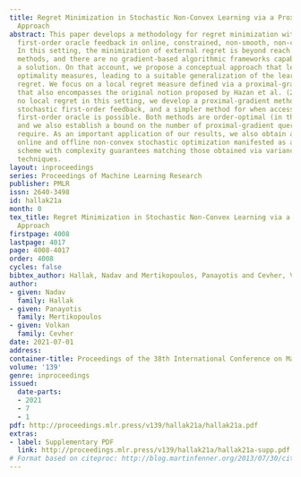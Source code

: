 ```yaml
---
title: Regret Minimization in Stochastic Non-Convex Learning via a Proximal-Gradient
  Approach
abstract: This paper develops a methodology for regret minimization with stochastic
  first-order oracle feedback in online, constrained, non-smooth, non-convex problems.
  In this setting, the minimization of external regret is beyond reach for first-order
  methods, and there are no gradient-based algorithmic frameworks capable of providing
  a solution. On that account, we propose a conceptual approach that leverages non-convex
  optimality measures, leading to a suitable generalization of the learner’s local
  regret. We focus on a local regret measure defined via a proximal-gradient mapping,
  that also encompasses the original notion proposed by Hazan et al. (2017). To achieve
  no local regret in this setting, we develop a proximal-gradient method based on
  stochastic first-order feedback, and a simpler method for when access to a perfect
  first-order oracle is possible. Both methods are order-optimal (in the min-max sense),
  and we also establish a bound on the number of proximal-gradient queries these methods
  require. As an important application of our results, we also obtain a link between
  online and offline non-convex stochastic optimization manifested as a new proximal-gradient
  scheme with complexity guarantees matching those obtained via variance reduction
  techniques.
layout: inproceedings
series: Proceedings of Machine Learning Research
publisher: PMLR
issn: 2640-3498
id: hallak21a
month: 0
tex_title: Regret Minimization in Stochastic Non-Convex Learning via a Proximal-Gradient
  Approach
firstpage: 4008
lastpage: 4017
page: 4008-4017
order: 4008
cycles: false
bibtex_author: Hallak, Nadav and Mertikopoulos, Panayotis and Cevher, Volkan
author:
- given: Nadav
  family: Hallak
- given: Panayotis
  family: Mertikopoulos
- given: Volkan
  family: Cevher
date: 2021-07-01
address:
container-title: Proceedings of the 38th International Conference on Machine Learning
volume: '139'
genre: inproceedings
issued:
  date-parts:
  - 2021
  - 7
  - 1
pdf: http://proceedings.mlr.press/v139/hallak21a/hallak21a.pdf
extras:
- label: Supplementary PDF
  link: http://proceedings.mlr.press/v139/hallak21a/hallak21a-supp.pdf
# Format based on citeproc: http://blog.martinfenner.org/2013/07/30/citeproc-yaml-for-bibliographies/
---
```

